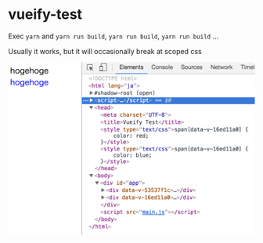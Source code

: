 # vueify-test

Exec `yarn` and `yarn run build`, `yarn run build`, `yarn run build` ...

Usually it works, but it will occasionally break at scoped css

![Sample](sample.png)